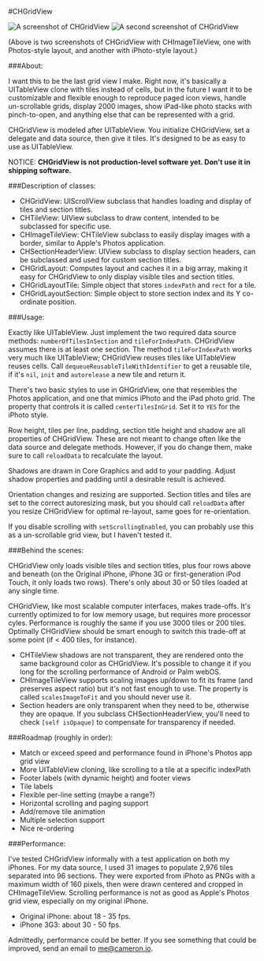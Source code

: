 #CHGridView

![A screenshot of CHGridView](http://cameron.io/files/CHGridView-sizedToGrid.png) ![A second screenshot of CHGridView](http://cameron.io/files/CHGridView-centered.png)

(Above is two screenshots of CHGridView with CHImageTileView, one with Photos-style layout, and another with iPhoto-style layout.)

###About:

I want this to be the last grid view I make. Right now, it's basically a UITableView clone with tiles instead of cells, but in the future I want it to be customizable and flexible enough to reproduce paged icon views, handle un-scrollable grids, display 2000 images, show iPad-like photo stacks with pinch-to-open, and anything else that can be represented with a grid.

CHGridView is modeled after UITableView. You initialize CHGridView, set a delegate and data source, then give it tiles. It's designed to be as easy to use as UITableView.

NOTICE: **CHGridView is not production-level software yet. Don't use it in shipping software.**

###Description of classes:

- CHGridView: UIScrollView subclass that handles loading and display of tiles and section titles.
- CHTileView: UIView subclass to draw content, intended to be subclassed for specific use.
- CHImageTileView: CHTileView subclass to easily display images with a border, similar to Apple's Photos application.
- CHSectionHeaderView: UIView subclass to display section headers, can be subclassed and used for custom section titles.
- CHGridLayout: Computes layout and caches it in a big array, making it easy for CHGridView to only display visible tiles and section titles.
- CHGridLayoutTile: Simple object that stores `indexPath` and `rect` for a tile.
- CHGridLayoutSection: Simple object to store section index and its Y co-ordinate position.

###Usage:

Exactly like UITableView. Just implement the two required data source methods: `numberOfTilesInSection` and `tileForIndexPath`. CHGridView assumes there is at least one section. The method `tileForIndexPath` works very much like UITableView; CHGridView reuses tiles like UITableView reuses cells. Call `dequeueReusableTileWithIdentifier` to get a reusable tile, if it's `nil`, `init` and `autorelease` a new tile and return it.

There's two basic styles to use in GHGridView, one that resembles the Photos application, and one that mimics iPhoto and the iPad photo grid. The property that controls it is called `centerTilesInGrid`. Set it to `YES` for the iPhoto  style.

Row height, tiles per line, padding, section title height and shadow are all properties of CHGridView. These are not meant to change often like the data source and delegate methods. However, if you do change them, make sure to call `reloadData` to recalculate the layout.

Shadows are drawn in Core Graphics and add to your padding. Adjust shadow properties and padding until a desirable result is achieved.

Orientation changes and resizing are supported. Section titles and tiles are set to the correct autoresizing mask, but you should call `reloadData` after you resize CHGridView for optimal re-layout, same goes for re-orientation.

If you disable scrolling with `setScrollingEnabled`, you can probably use this as a un-scrollable grid view, but I haven't tested it.

###Behind the scenes:

CHGridView only loads visible tiles and section titles, plus four rows above and beneath (on the Original iPhone, iPhone 3G or first-generation iPod Touch, it only loads two rows). There's only about 30 or 50 tiles loaded at any single time.

CHGridView, like most scalable computer interfaces, makes trade-offs. It's currently optimized to for low memory usage, but requires more processor cyles. Performance is roughly the same if you use 3000 tiles or 200 tiles. Optimally CHGridView should be smart enough to switch this trade-off at some point (if < 400 tiles, for instance).

- CHTileView shadows are not transparent, they are rendered onto the same background color as CHGridView. It's possible to change it if you long for the scrolling performance of Android or Palm webOS.
- CHImageTileView supports scaling images up/down to fit its frame (and preserves aspect ratio) but it's not fast enough to use. The property is called `scalesImageToFit` and you should never use it.
- Section headers are only transparent when they need to be, otherwise they are opaque. If you subclass CHSectionHeaderView, you'll need to check `[self isOpaque]` to compensate for transparency if needed.

###Roadmap (roughly in order):

- Match or exceed speed and performance found in iPhone's Photos app grid view
- More UITableView cloning, like scrolling to a tile at a specific indexPath
- Footer labels (with dynamic height) and footer views
- Tile labels
- Flexible per-line setting (maybe a range?)
- Horizontal scrolling and paging support
- Add/remove tile animation
- Multiple selection support
- Nice re-ordering

###Performance:

I've tested CHGridView informally with a test application on both my iPhones. For my data source, I used 31 images to populate 2,976 tiles separated into 96 sections. They were exported from iPhoto as PNGs with a maximum width of 160 pixels, then  were drawn centered and cropped in CHImageTileView. Scrolling performance is not as good as Apple's Photos grid view, especially on my original iPhone.

- Original iPhone: about 18 - 35 fps.
- iPhone 3G3: about 30 - 50 fps.

Admittedly, performance could be better. If you see something that could be improved, send an email to [me@cameron.io](mailto:me@cameron.io).
